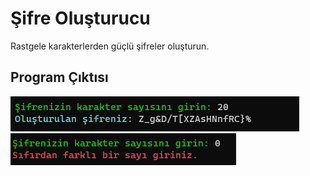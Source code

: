 # Şifre Oluşturucu
Rastgele karakterlerden güçlü şifreler oluşturun.

## Program Çıktısı
<img src="https://github.com/emrenos/sifre-olusturucu/blob/main/sifre_olusturucu_1.png">
<img src="https://github.com/emrenos/sifre-olusturucu/blob/main/sifre_olusturucu_2.png">
